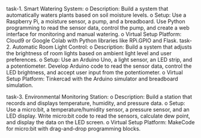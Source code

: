 task-1. Smart Watering System:
o Description: Build a system that automatically waters plants based on soil moisture
levels.
o Setup: Use a Raspberry Pi, a moisture sensor, a pump, and a breadboard. Use
Python programming to read the sensor data, control the pump, and create a web
interface for monitoring and manual watering.
o Virtual Setup Platform: Cloud9 or Google Colab with Python libraries like RPi.GPIO
and Flask.
task-2. Automatic Room Light Control:
o Description: Build a system that adjusts the brightness of room lights based on
ambient light level and user preferences.
o Setup: Use an Arduino Uno, a light sensor, an LED strip, and a potentiometer.
Develop Arduino code to read the sensor data, control the LED brightness, and
accept user input from the potentiometer.
o Virtual Setup Platform: Tinkercad with the Arduino simulator and breadboard
simulation.

task-3. Environmental Monitoring Station:
o Description: Build a station that records and displays temperature, humidity, and
pressure data.
o Setup: Use a micro:bit, a temperature/humidity sensor, a pressure sensor, and an
LED display. Write micro:bit code to read the sensors, calculate dew point, and
display the data on the LED screen.
o Virtual Setup Platform: MakeCode for micro:bit with drag-and-drop programming
blocks.
